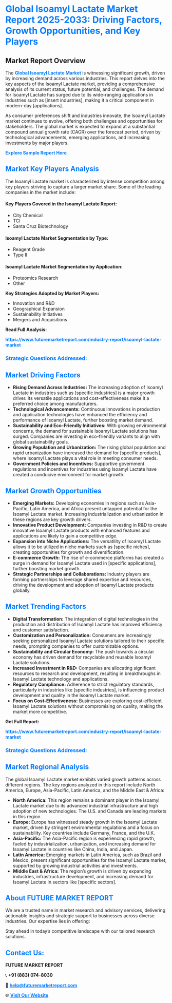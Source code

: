 <h1 style="color: #007BFF;">Global Isoamyl Lactate Market Report 2025-2033: Driving Factors, Growth Opportunities, and Key Players</h1>

<section id="overview">
<h2>Market Report Overview</h2>
<p>The <a href="https://www.futuremarketreport.com/industry-report/isoamyl-lactate-market" style="color: #007BFF; text-decoration: none;"><strong>Global Isoamyl Lactate Market</strong></a> is witnessing significant growth, driven by increasing demand across various industries. This report delves into the key aspects of the Isoamyl Lactate market, providing a comprehensive analysis of its current status, future potential, and challenges. The demand for Isoamyl Lactate has surged due to its wide-ranging applications in industries such as [insert industries], making it a critical component in modern-day [applications].</p>
<p>As consumer preferences shift and industries innovate, the Isoamyl Lactate market continues to evolve, offering both challenges and opportunities for stakeholders. The global market is expected to expand at a substantial compound annual growth rate (CAGR) over the forecast period, driven by technological advancements, emerging applications, and increasing investments by major players.</p>
</section>

<section id="overview">
<p><a href="https://www.futuremarketreport.com/request-sample/reportId=46847" style="color: #007BFF; text-decoration: none;"><strong>Explore Sample Report Here</strong></a></p>
</section>

<section id="key-players">
<h2 style="color: #007BFF;">Market Key Players Analysis</h2>
<p>The Isoamyl Lactate market is characterized by intense competition among key players striving to capture a larger market share. Some of the leading companies in the market include:</p>
<h4>Key Players Covered in the Isoamyl Lactate Report:</h4>
<ul><li>City Chemical</li><li>TCI</li><li>Santa Cruz Biotechnology</li></ul>
<h4>Isoamyl Lactate Market Segmentation by Type:</h4>
<ul><li>Reagent Grade</li><li>Type II</li></ul>

<h4>Isoamyl Lactate Market Segmentation by Application:</h4>
<ul><li>Proteomics Research</li><li>Other</li></ul>
<p><strong>Key Strategies Adopted by Market Players:</strong></p>
<ul>
<li>Innovation and R&D</li>
<li>Geographical Expansion</li>
<li>Sustainability Initiatives</li>
<li>Mergers and Acquisitions</li>
</ul>
</section>

<section>
<p><strong>Read Full Analysis: </strong></p><a href="https://www.futuremarketreport.com/industry-report/isoamyl-lactate-market" style="color: #007BFF; text-decoration: none;"><strong>https://www.futuremarketreport.com/industry-report/isoamyl-lactate-market</strong></a>
<h3 style="color: #007BFF;">Strategic Questions Addressed:</h3>
</section>

<section id="driving-factors">
<h2 style="color: #007BFF;">Market Driving Factors</h2>
<ul>
<li><strong>Rising Demand Across Industries:</strong> The increasing adoption of Isoamyl Lactate in industries such as [specific industries] is a major growth driver. Its versatile applications and cost-effectiveness make it a preferred choice among manufacturers.</li>
<li><strong>Technological Advancements:</strong> Continuous innovations in production and application technologies have enhanced the efficiency and performance of Isoamyl Lactate, further boosting market demand.</li>
<li><strong>Sustainability and Eco-Friendly Initiatives:</strong> With growing environmental concerns, the demand for sustainable Isoamyl Lactate solutions has surged. Companies are investing in eco-friendly variants to align with global sustainability goals.</li>
<li><strong>Growing Population and Urbanization:</strong> The rising global population and rapid urbanization have increased the demand for [specific products], where Isoamyl Lactate plays a vital role in meeting consumer needs.</li>
<li><strong>Government Policies and Incentives:</strong> Supportive government regulations and incentives for industries using Isoamyl Lactate have created a conducive environment for market growth.</li>
</ul>
</section>

<section id="growth-opportunities">
<h2 style="color: #007BFF;">Market Growth Opportunities</h2>
<ul>
<li><strong>Emerging Markets:</strong> Developing economies in regions such as Asia-Pacific, Latin America, and Africa present untapped potential for the Isoamyl Lactate market. Increasing industrialization and urbanization in these regions are key growth drivers.</li>
<li><strong>Innovative Product Development:</strong> Companies investing in R&D to create innovative Isoamyl Lactate products with enhanced features and applications are likely to gain a competitive edge.</li>
<li><strong>Expansion into Niche Applications:</strong> The versatility of Isoamyl Lactate allows it to be utilized in niche markets such as [specific niches], creating opportunities for growth and diversification.</li>
<li><strong>E-commerce Growth:</strong> The rise of e-commerce platforms has created a surge in demand for Isoamyl Lactate used in [specific applications], further boosting market growth.</li>
<li><strong>Strategic Partnerships and Collaborations:</strong> Industry players are forming partnerships to leverage shared expertise and resources, driving the development and adoption of Isoamyl Lactate products globally.</li>
</ul>
</section>

<section id="trending-factors">
<h2 style="color: #007BFF;">Market Trending Factors</h2>
<ul>
<li><strong>Digital Transformation:</strong> The integration of digital technologies in the production and distribution of Isoamyl Lactate has improved efficiency and customer satisfaction.</li>
<li><strong>Customization and Personalization:</strong> Consumers are increasingly seeking personalized Isoamyl Lactate solutions tailored to their specific needs, prompting companies to offer customizable options.</li>
<li><strong>Sustainability and Circular Economy:</strong> The push towards a circular economy has driven demand for recyclable and reusable Isoamyl Lactate solutions.</li>
<li><strong>Increased Investment in R&D:</strong> Companies are allocating significant resources to research and development, resulting in breakthroughs in Isoamyl Lactate technology and applications.</li>
<li><strong>Regulatory Compliance:</strong> Adherence to strict regulatory standards, particularly in industries like [specific industries], is influencing product development and quality in the Isoamyl Lactate market.</li>
<li><strong>Focus on Cost-Effectiveness:</strong> Businesses are exploring cost-efficient Isoamyl Lactate solutions without compromising on quality, making the market more competitive.</li>
</ul>
</section>

<section>
<p><strong>Get Full Report: </strong></p><a href="https://www.futuremarketreport.com/industry-report/isoamyl-lactate-market" style="color: #007BFF; text-decoration: none;"><strong>https://www.futuremarketreport.com/industry-report/isoamyl-lactate-market</strong></a>
<h3 style="color: #007BFF;">Strategic Questions Addressed:</h3>
</section>


<section id="regional-analysis">
<h2 style="color: #007BFF;">Market Regional Analysis</h2>
<p>The global Isoamyl Lactate market exhibits varied growth patterns across different regions. The key regions analyzed in this report include North America, Europe, Asia-Pacific, Latin America, and the Middle East & Africa:</p>
<ul>
<li><strong>North America:</strong> This region remains a dominant player in the Isoamyl Lactate market due to its advanced industrial infrastructure and high adoption of new technologies. The U.S. and Canada are leading markets in this region.</li>
<li><strong>Europe:</strong> Europe has witnessed steady growth in the Isoamyl Lactate market, driven by stringent environmental regulations and a focus on sustainability. Key countries include Germany, France, and the U.K.</li>
<li><strong>Asia-Pacific:</strong> The Asia-Pacific region is experiencing rapid growth, fueled by industrialization, urbanization, and increasing demand for Isoamyl Lactate in countries like China, India, and Japan.</li>
<li><strong>Latin America:</strong> Emerging markets in Latin America, such as Brazil and Mexico, present significant opportunities for the Isoamyl Lactate market, supported by growing industrial activities and investments.</li>
<li><strong>Middle East & Africa:</strong> The region’s growth is driven by expanding industries, infrastructure development, and increasing demand for Isoamyl Lactate in sectors like [specific sectors].</li>
</ul>
</section>

<footer>
<h2 style="color: #007BFF;">About FUTURE MARKET REPORT</h2>
<p>We are a trusted name in market research and advisory services, delivering actionable insights and strategic support to businesses across diverse industries. Our expertise lies in offering:</p>

<p>Stay ahead in today’s competitive landscape with our tailored research solutions.</p>

<h2 style="color: #007BFF;">Contact Us:</h2>
<p><strong>FUTURE MARKET REPORT</strong></p>
<p>📞 <strong>+91 (883) 074-8030</strong></p>
<p>📧 <strong><a href="mailto:help@futuremarketreport.com" style="color: #007BFF;">help@futuremarketreport.com</a></strong></p>
<p>🌐 <strong><a href="https://www.futuremarketreport.com/" style="color: #007BFF;">Visit Our Website</a></strong></p>
</footer>